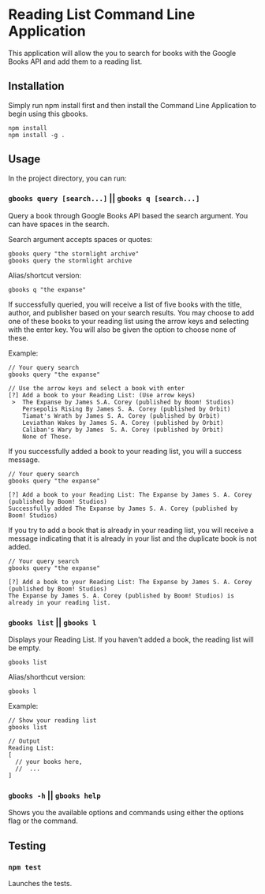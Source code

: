 # Reading List Command Line Application
This application will allow the you to search for books with the Google Books API and add them to a reading list. 

## Installation
Simply run npm install first and then install the Command Line Application to begin using this gbooks. 
```
npm install
npm install -g .
```

## Usage

In the project directory, you can run:

### `gbooks query [search...]` || `gbooks q [search...]`
Query a book through Google Books API based the search argument. You can have spaces in the search. 

Search argument accepts spaces or quotes:
```
gbooks query "the stormlight archive"
gbooks query the stormlight archive
```

Alias/shortcut version:
```
gbooks q "the expanse"
```

If successfully queried, you will receive a list of five books with the title, author, and publisher based on your search results. You may choose to add one of these books to your reading list using the arrow keys and selecting with the enter key. You will also be given the option to choose none of these. 

Example:
```
// Your query search
gbooks query "the expanse"

// Use the arrow keys and select a book with enter
[?] Add a book to your Reading List: (Use arrow keys)
 >  The Expanse by James S.A. Corey (published by Boom! Studios)
    Persepolis Rising By James S. A. Corey (published by Orbit)
    Tiamat's Wrath by James S. A. Corey (published by Orbit)
    Leviathan Wakes by James S. A. Corey (published by Orbit)
    Caliban's Wary by James  S. A. Corey (published by Orbit)
    None of These.
```

If you successfully added a book to your reading list, you will a success message.
```
// Your query search
gbooks query "the expanse"

[?] Add a book to your Reading List: The Expanse by James S. A. Corey (published by Boom! Studios)
Successfully added The Expanse by James S. A. Corey (published by Boom! Studios)
```

If you try to add a book that is already in your reading list, you will receive a message indicating that it is already in your list and the duplicate book is not added.
```
// Your query search
gbooks query "the expanse"

[?] Add a book to your Reading List: The Expanse by James S. A. Corey (published by Boom! Studios)
The Expanse by James S. A. Corey (published by Boom! Studios) is already in your reading list.
```


### `gbooks list` || `gbooks l`
Displays your Reading List. If you haven't added a book, the reading list will be empty. 
```
gbooks list
```

Alias/shorthcut version: 
```
gbooks l
```

Example:
```
// Show your reading list
gbooks list

// Output
Reading List:
[
  // your books here,
  //  ...
]
```

### `gbooks -h` || `gbooks help`
Shows you the available options and commands using either the options flag or the command.

## Testing

### `npm test`
Launches the tests.